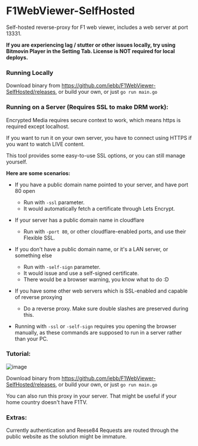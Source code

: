 # F1WebViewer-SelfHosted
Self-hosted reverse-proxy for F1 web viewer, includes a web server at port 13331.

**If you are experiencing lag / stutter or other issues locally, try using Bitmovin Player in the Setting Tab. License is NOT required for local deploys.**

### Running Locally

Download binary from https://github.com/iebb/F1WebViewer-SelfHosted/releases, or build your own, or just `go run main.go`

### Running on a Server (Requires SSL to make DRM work):
Encrypted Media requires secure context to work, which means https is required except localhost. 

If you want to run it on your own server, you have to connect using HTTPS if you want to watch LIVE content. 

This tool provides some easy-to-use SSL options, or you can still manage yourself.

**Here are some scenarios:**
* If you have a public domain name pointed to your server, and have port 80 open
  * Run with `-ssl` parameter. 
  * It would automatically fetch a certificate through Lets Encrypt.

* If your server has a public domain name in cloudflare
  * Run with `-port 80`, or other cloudflare-enabled ports, and use their Flexible SSL.

* If you don't have a public domain name, or it's a LAN server, or something else
  * Run with `-self-sign` parameter. 
  * It would issue and use a self-signed certificate.
  * There would be a browser warning, you know what to do :D

* If you have some other web servers which is SSL-enabled and capable of reverse proxying
  * Do a reverse proxy. Make sure double slashes are preserved during this.

* Running with `-ssl` or `-self-sign` requires you opening the browser manually, as these commands are supposed to run in a server rather than your PC.

### Tutorial:

![image](https://user-images.githubusercontent.com/2127498/162486955-ca58805d-da15-43e0-9b4a-a54a31401a10.png)

Download binary from https://github.com/iebb/F1WebViewer-SelfHosted/releases, or build your own, or just `go run main.go`

You can also run this proxy in your server. That might be useful if your home country doesn't have F1TV.

### Extras:

Currently authentication and Reese84 Requests are routed through the public website as the solution might be immature.
